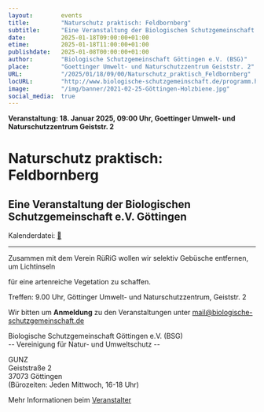 ```yaml
---
layout:        events
title:         "Naturschutz praktisch: Feldbornberg"
subtitle:      "Eine Veranstaltung der Biologischen Schutzgemeinschaft e.V. Göttingen"
date:          2025-01-18T09:00:00+01:00
etime:         2025-01-18T11:00:00+01:00
publishdate:   2025-01-08T00:00:00+01:00
author:        "Biologische Schutzgemeinschaft Göttingen e.V. (BSG)"
place:         "Goettinger Umwelt- und Naturschutzzentrum Geiststr. 2"
URL:           "/2025/01/18/09/00/Naturschutz_praktisch_Feldbornberg"
locURL:        "http://www.biologische-schutzgemeinschaft.de/programm.html"
image:         "/img/banner/2021-02-25-Göttingen-Holzbiene.jpg"
social_media:  true
---
```


**Veranstaltung: 18. Januar 2025, 09:00 Uhr, Goettinger Umwelt- und Naturschutzzentrum Geiststr. 2**

Naturschutz praktisch: Feldbornberg
===========

Eine Veranstaltung der Biologischen Schutzgemeinschaft e.V. Göttingen
-----------


Kalenderdatei: [📆](/ics/2025-01-18_09-00_naturschutz_praktisch_feldbornberg.ics)

-------------


Zusammen mit dem Verein RüRiG wollen wir selektiv Gebüsche entfernen, um Lichtinseln

für eine artenreiche Vegetation zu schaffen.

Treffen: 9.00 Uhr, Göttinger Umwelt- und Naturschutzzentrum, Geiststr. 2


Wir bitten um **Anmeldung** zu den Veranstaltungen unter mail@biologische-schutzgemeinschaft.de

Biologische Schutzgemeinschaft Göttingen e.V. (BSG)  
-- Vereinigung für Natur- und Umweltschutz --  

GUNZ  
Geiststraße 2  
37073 Göttingen  
(Bürozeiten: Jeden Mittwoch, 16-18 Uhr)


Mehr Informationen beim [Veranstalter](http://www.biologische-schutzgemeinschaft.de/programm.html)
